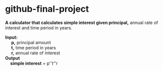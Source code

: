# github-final-project

**A calculator that calculates simple interest given principal,** annual rate of interest and time period in years.

**Input:**  
     **p,** principal amount  
     **t,** time period in years  
     **r,** annual rate of interest  
**Output  
     simple interest** = p'*'t'*'r
